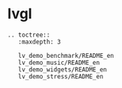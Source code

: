 # lvgl

```{eval-rst}
.. toctree::
   :maxdepth: 3

   lv_demo_benchmark/README_en
   lv_demo_music/README_en
   lv_demo_widgets/README_en
   lv_demo_stress/README_en

```
